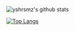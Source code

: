 ![yshrsmz's github stats](https://github-readme-stats.vercel.app/api?username=yshrsmz&show_icons=true)

[![Top Langs](https://github-readme-stats.vercel.app/api/top-langs/?username=yshrsmz&layout=compact&hide=c,c%2B%2B)](https://github.com/anuraghazra/github-readme-stats)

<!--
**yshrsmz/yshrsmz** is a ✨ _special_ ✨ repository because its `README.md` (this file) appears on your GitHub profile.

Here are some ideas to get you started:

- 🔭 I’m currently working on ...
- 🌱 I’m currently learning ...
- 👯 I’m looking to collaborate on ...
- 🤔 I’m looking for help with ...
- 💬 Ask me about ...
- 📫 How to reach me: ...
- 😄 Pronouns: ...
- ⚡ Fun fact: ...
-->
